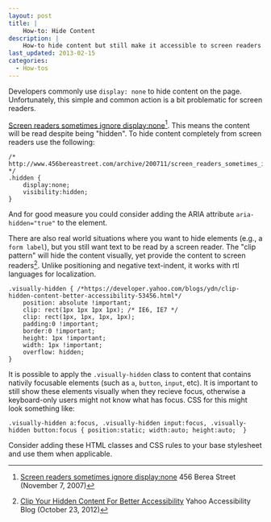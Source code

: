```yaml
---
layout: post
title: |
    How-to: Hide Content
description: |
    How-to hide content but still make it accessible to screen readers.
last_updated: 2013-02-15
categories:
  - How-tos
---
```


Developers commonly use `display: none` to hide content on the page. Unfortunately, this simple and common action is a bit problematic for screen readers.

[Screen readers sometimes ignore display:none](http://www.456bereastreet.com/archive/200711/screen_readers_sometimes_ignore_displaynone/)[^bereast]. This means the content will be read despite being "hidden". To hide content completely from screen readers use the following:

    /* http://www.456bereastreet.com/archive/200711/screen_readers_sometimes_ignore_displaynone/ */
    .hidden {
        display:none;
        visibility:hidden;
    }

And for good measure you could consider adding the ARIA attribute `aria-hidden="true"` to the element.

There are also real world situations where you want to hide elements (e.g., a `form label`), but you still want text to be read by a screen reader. The "clip pattern" will hide the content visually, yet provide the content to screen readers[^clip]. Unlike positioning and negative text-indent, it works with rtl languages for localization.

    .visually-hidden { /*https://developer.yahoo.com/blogs/ydn/clip-hidden-content-better-accessibility-53456.html*/
        position: absolute !important;
        clip: rect(1px 1px 1px 1px); /* IE6, IE7 */
        clip: rect(1px, 1px, 1px, 1px);
        padding:0 !important;
        border:0 !important;
        height: 1px !important;
        width: 1px !important;
        overflow: hidden;
    }
    
It is possible to apply the `.visually-hidden` class to content that contains nativily focusable elements (such as `a`, `button`, `input`, etc). It is important to still show these elements visually when they recieve focus, otherwise a keyboard-only users might not know what has focus. CSS for this might look something like:

    .visually-hidden a:focus, .visually-hidden input:focus, .visually-hidden button:focus { position:static; width:auto; height:auto;  }

Consider adding these HTML classes and CSS rules to your base stylesheet and use them when applicable.

[^bereast]: [Screen readers sometimes ignore display:none](http://www.456bereastreet.com/archive/200711/screen_readers_sometimes_ignore_displaynone/) 456 Berea Street (November 7, 2007)
[^clip]: [Clip Your Hidden Content For Better Accessibility](http://web.archive.org/web/20160616144545/https://developer.yahoo.com/blogs/ydn/clip-hidden-content-better-accessibility-53456.html) Yahoo Accessibility Blog  (October 23, 2012)
